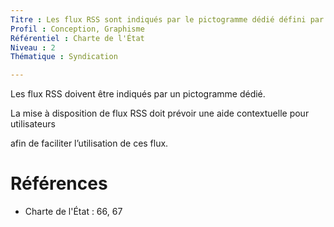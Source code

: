 ```yaml
---
Titre : Les flux RSS sont indiqués par le pictogramme dédié défini par la Charte Internet. Une aide contextuelle est associée aux flux RSS.
Profil : Conception, Graphisme
Référentiel : Charte de l'État
Niveau : 2
Thématique : Syndication

---
```

Les flux RSS doivent être indiqués par un pictogramme dédié.

La mise à disposition de flux RSS doit prévoir une aide contextuelle pour utilisateurs

afin de faciliter l’utilisation de ces flux.

# Références

*   Charte de l'État : 66, 67